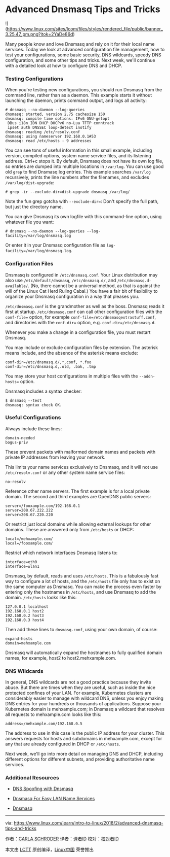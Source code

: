 Advanced Dnsmasq Tips and Tricks
======

!](https://www.linux.com/sites/lcom/files/styles/rendered_file/public/banner_3.25.47_pm.png?itok=2YaDe86d)

Many people know and love Dnsmasq and rely on it for their local name services. Today we look at advanced configuration file management, how to test your configurations, some basic security, DNS wildcards, speedy DNS configuration, and some other tips and tricks. Next week, we'll continue with a detailed look at how to configure DNS and DHCP.

### Testing Configurations

When you're testing new configurations, you should run Dnsmasq from the command line, rather than as a daemon. This example starts it without launching the daemon, prints command output, and logs all activity:
```
# dnsmasq --no-daemon --log-queries
dnsmasq: started, version 2.75 cachesize 150
dnsmasq: compile time options: IPv6 GNU-getopt
 DBus i18n IDN DHCP DHCPv6 no-Lua TFTP conntrack
 ipset auth DNSSEC loop-detect inotify
dnsmasq: reading /etc/resolv.conf
dnsmasq: using nameserver 192.168.0.1#53
dnsmasq: read /etc/hosts - 9 addresses

```

You can see tons of useful information in this small example, including version, compiled options, system name service files, and its listening address. Ctrl+c stops it. By default, Dnsmasq does not have its own log file, so entries are dumped into multiple locations in `/var/log`. You can use good old `grep` to find Dnsmasq log entries. This example searches `/var/log` recursively, prints the line numbers after the filenames, and excludes `/var/log/dist-upgrade`:
```
# grep -ir --exclude-dir=dist-upgrade dnsmasq /var/log/

```

Note the fun grep gotcha with `--exclude-dir=`: Don't specify the full path, but just the directory name.

You can give Dnsmasq its own logfile with this command-line option, using whatever file you want:
```
# dnsmasq --no-daemon --log-queries --log-facility=/var/log/dnsmasq.log

```

Or enter it in your Dnsmasq configuration file as `log-facility=/var/log/dnsmasq.log`.

### Configuration Files

Dnsmasq is configured in `/etc/dnsmasq.conf`. Your Linux distribution may also use `/etc/default/dnsmasq`, `/etc/dnsmasq.d/`, and `/etc/dnsmasq.d-available/`. (No, there cannot be a universal method, as that is against the will of the Linux Cat Herd Ruling Cabal.) You have a fair bit of flexibility to organize your Dnsmasq configuration in a way that pleases you.

`/etc/dnsmasq.conf` is the grandmother as well as the boss. Dnsmasq reads it first at startup. `/etc/dnsmasq.conf` can call other configuration files with the `conf-file=` option, for example `conf-file=/etc/dnsmasqextrastuff.conf`, and directories with the `conf-dir=` option, e.g. `conf-dir=/etc/dnsmasq.d`.

Whenever you make a change in a configuration file, you must restart Dnsmasq.

You may include or exclude configuration files by extension. The asterisk means include, and the absence of the asterisk means exclude:
```
conf-dir=/etc/dnsmasq.d/,*.conf, *.foo
conf-dir=/etc/dnsmasq.d,.old, .bak, .tmp

```

You may store your host configurations in multiple files with the `--addn-hosts=` option.

Dnsmasq includes a syntax checker:
```
$ dnsmasq --test
dnsmasq: syntax check OK.

```

### Useful Configurations

Always include these lines:
```
domain-needed
bogus-priv

```

These prevent packets with malformed domain names and packets with private IP addresses from leaving your network.

This limits your name services exclusively to Dnsmasq, and it will not use `/etc/resolv.conf` or any other system name service files:
```
no-resolv

```

Reference other name servers. The first example is for a local private domain. The second and third examples are OpenDNS public servers:
```
server=/fooxample.com/192.168.0.1
server=208.67.222.222
server=208.67.220.220

```

Or restrict just local domains while allowing external lookups for other domains. These are answered only from `/etc/hosts` or DHCP:
```
local=/mehxample.com/
local=/fooxample.com/

```

Restrict which network interfaces Dnsmasq listens to:
```
interface=eth0
interface=wlan1

```

Dnsmasq, by default, reads and uses `/etc/hosts`. This is a fabulously fast way to configure a lot of hosts, and the `/etc/hosts` file only has to exist on the same computer as Dnsmasq. You can make the process even faster by entering only the hostnames in `/etc/hosts`, and use Dnsmasq to add the domain. `/etc/hosts` looks like this:
```
127.0.0.1 localhost
192.168.0.1 host2
192.168.0.2 host3
192.168.0.3 host4

```

Then add these lines to `dnsmasq.conf`, using your own domain, of course:
```
expand-hosts
domain=mehxample.com

```

Dnsmasq will automatically expand the hostnames to fully qualified domain names, for example, host2 to host2.mehxample.com.

### DNS Wildcards

In general, DNS wildcards are not a good practice because they invite abuse. But there are times when they are useful, such as inside the nice protected confines of your LAN. For example, Kubernetes clusters are considerably easier to manage with wildcard DNS, unless you enjoy making DNS entries for your hundreds or thousands of applications. Suppose your Kubernetes domain is mehxample.com; in Dnsmasq a wildcard that resolves all requests to mehxample.com looks like this:
```
address=/mehxample.com/192.168.0.5

```

The address to use in this case is the public IP address for your cluster. This answers requests for hosts and subdomains in mehxample.com, except for any that are already configured in DHCP or `/etc/hosts`.

Next week, we'll go into more detail on managing DNS and DHCP, including different options for different subnets, and providing authoritative name services.

### Additional Resources

*   [DNS Spoofing with Dnsmasq][1]

*   [Dnsmasq For Easy LAN Name Services][2]

*   [Dnsmasq][3]



--------------------------------------------------------------------------------

via: https://www.linux.com/learn/intro-to-linux/2018/2/advanced-dnsmasq-tips-and-tricks

作者：[CARLA SCHRODER][a]
译者：[译者ID](https://github.com/译者ID)
校对：[校对者ID](https://github.com/校对者ID)

本文由 [LCTT](https://github.com/LCTT/TranslateProject) 原创编译，[Linux中国](https://linux.cn/) 荣誉推出

[a]:https://www.linux.com/users/cschroder
[1]:https://www.linux.com/learn/intro-to-linux/2017/7/dns-spoofing-dnsmasq
[2]:https://www.linux.com/learn/dnsmasq-easy-lan-name-services
[3]:http://www.thekelleys.org.uk/dnsmasq/doc.html
